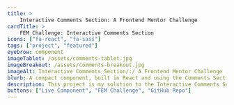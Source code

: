```yaml
---
title: >
    Interactive Comments Section: A Frontend Mentor Challenge
cardTitle: >
    FEM Challenge: Interactive Comments Section
icons: ["fa-react", "fa-sass"]
tags: ["project", "featured"]
eyebrow: component
imageTablet: /assets/comments-tablet.jpg
imageBreakout: /assets/comments-breakout.jpg
imageAlt: Interactive Comments Section/:/ A Frontend Mentor Challenge
blurb: A compact component, built in React and using the Comments Section API I created. Styling is done using my favorite pre-processor, Sass.
description: This project is my solution to the Interactive Comments Section challenge on Frontend Mentor. This is a fully responsive component built with React and Sass. Users can post, edit, up/downvote, reply to and delete comments. I learned how to build a custom hook that allows for rendering elements based on the viewport size. I also learned accessability best practices for buttons without text, making this commponent keyboard navigation and screen reader friendly.
buttons: ["Live Component", "FEM Challenge", "GitHub Repo"]
---
```


